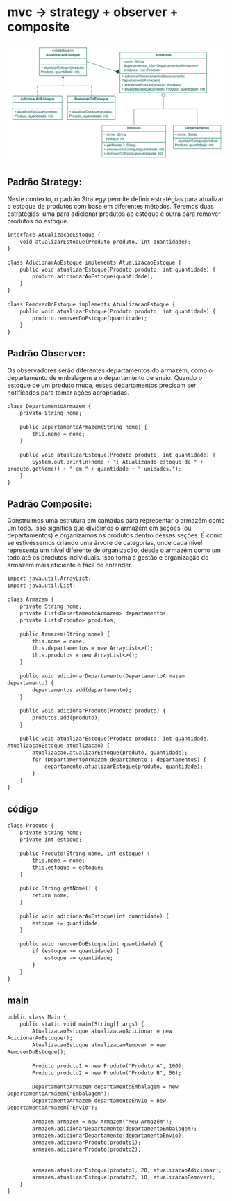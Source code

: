 # mvc → strategy + observer + composite
![image](https://github.com/LaizaCristina/bertoti/blob/main/engenharia%20software%20III/design%20patterns/mvc/image/uml-mvc.png)
## Padrão Strategy:
Neste contexto, o padrão Strategy permite definir estratégias para atualizar o estoque de produtos com base em diferentes métodos. Teremos duas estratégias: uma para adicionar produtos ao estoque e outra para remover produtos do estoque.
```
interface AtualizacaoEstoque {
    void atualizarEstoque(Produto produto, int quantidade);
}

class AdicionarAoEstoque implements AtualizacaoEstoque {
    public void atualizarEstoque(Produto produto, int quantidade) {
        produto.adicionarAoEstoque(quantidade);
    }
}

class RemoverDoEstoque implements AtualizacaoEstoque {
    public void atualizarEstoque(Produto produto, int quantidade) {
        produto.removerDoEstoque(quantidade);
    }
}
```
## Padrão Observer:
Os observadores serão diferentes departamentos do armazém, como o departamento de embalagem e o departamento de envio. Quando o estoque de um produto muda, esses departamentos precisam ser notificados para tomar ações apropriadas.
```
class DepartamentoArmazem {
    private String nome;

    public DepartamentoArmazem(String nome) {
        this.nome = nome;
    }

    public void atualizarEstoque(Produto produto, int quantidade) {
        System.out.println(nome + ": Atualizando estoque de " + produto.getNome() + " em " + quantidade + " unidades.");
    }
}
```
## Padrão Composite:
Construímos uma estrutura em camadas para representar o armazém como um todo. Isso significa que dividimos o armazém em seções (ou departamentos) e organizamos os produtos dentro dessas seções. É como se estivéssemos criando uma árvore de categorias, onde cada nível representa um nível diferente de organização, desde o armazém como um todo até os produtos individuais. Isso torna a gestão e organização do armazém mais eficiente e fácil de entender.
```
import java.util.ArrayList;
import java.util.List;

class Armazem {
    private String nome;
    private List<DepartamentoArmazem> departamentos;
    private List<Produto> produtos;

    public Armazem(String nome) {
        this.nome = nome;
        this.departamentos = new ArrayList<>();
        this.produtos = new ArrayList<>();
    }

    public void adicionarDepartamento(DepartamentoArmazem departamento) {
        departamentos.add(departamento);
    }

    public void adicionarProduto(Produto produto) {
        produtos.add(produto);
    }

    public void atualizarEstoque(Produto produto, int quantidade, AtualizacaoEstoque atualizacao) {
        atualizacao.atualizarEstoque(produto, quantidade);
        for (DepartamentoArmazem departamento : departamentos) {
            departamento.atualizarEstoque(produto, quantidade);
        }
    }
}
```
## código
```
class Produto {
    private String nome;
    private int estoque;

    public Produto(String nome, int estoque) {
        this.nome = nome;
        this.estoque = estoque;
    }

    public String getNome() {
        return nome;
    }

    public void adicionarAoEstoque(int quantidade) {
        estoque += quantidade;
    }

    public void removerDoEstoque(int quantidade) {
        if (estoque >= quantidade) {
            estoque -= quantidade;
        }
    }
}
```
## main
```
public class Main {
    public static void main(String[] args) {
        AtualizacaoEstoque atualizacaoAdicionar = new AdicionarAoEstoque();
        AtualizacaoEstoque atualizacaoRemover = new RemoverDoEstoque();

        Produto produto1 = new Produto("Produto A", 100);
        Produto produto2 = new Produto("Produto B", 50);

        DepartamentoArmazem departamentoEmbalagem = new DepartamentoArmazem("Embalagem");
        DepartamentoArmazem departamentoEnvio = new DepartamentoArmazem("Envio");

        Armazem armazem = new Armazem("Meu Armazém");
        armazem.adicionarDepartamento(departamentoEmbalagem);
        armazem.adicionarDepartamento(departamentoEnvio);
        armazem.adicionarProduto(produto1);
        armazem.adicionarProduto(produto2);

        
        armazem.atualizarEstoque(produto1, 20, atualizacaoAdicionar);
        armazem.atualizarEstoque(produto2, 10, atualizacaoRemover);
    }
}
```
